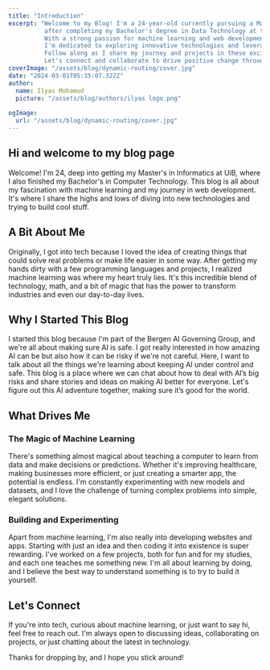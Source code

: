 ```yaml
---
title: "Introduction"
excerpt: "Welcome to my Blog! I'm a 24-year-old currently pursuing a Master's degree in Informatics at UiB, 
          after completing my Bachelor's degree in Data Technology at the same university. 
          With a strong passion for machine learning and web development, 
          I'm dedicated to exploring innovative technologies and leveraging them to create impactful solutions. 
          Follow along as I share my journey and projects in these exciting fields. 
          Let's connect and collaborate to drive positive change through technology!"
coverImage: "/assets/blog/dynamic-routing/cover.jpg"
date: "2024-03-01T05:35:07.322Z"
author:
  name: Ilyas Mohamud
  picture: "/assets/blog/authors/ilyas logo.png"
 
ogImage:
  url: "/assets/blog/dynamic-routing/cover.jpg"
---
```


## Hi and welcome to my blog page

Welcome! I'm 24, deep into getting my Master's in Informatics at UiB, where I also finished my Bachelor's in Computer Technology. This blog is all about my fascination with machine learning and my journey in web development. It's where I share the highs and lows of diving into new technologies and trying to build cool stuff.

## A Bit About Me

Originally, I got into tech because I loved the idea of creating things that could solve real problems or make life easier in some way. After getting my hands dirty with a few programming languages and projects, I realized machine learning was where my heart truly lies. It's this incredible blend of technology, math, and a bit of magic that has the power to transform industries and even our day-to-day lives.

## Why I Started This Blog

I started this blog because I'm part of the Bergen AI Governing Group, and we're all about making sure AI is safe. I got really interested in how amazing AI can be but also how it can be risky if we're not careful. Here, I want to talk about all the things we're learning about keeping AI under control and safe. This blog is a place where we can chat about how to deal with AI’s big risks and share stories and ideas on making AI better for everyone. Let's figure out this AI adventure together, making sure it’s good for the world.

## What Drives Me

### The Magic of Machine Learning

There's something almost magical about teaching a computer to learn from data and make decisions or predictions. Whether it's improving healthcare, making businesses more efficient, or just creating a smarter app, the potential is endless. I'm constantly experimenting with new models and datasets, and I love the challenge of turning complex problems into simple, elegant solutions.

### Building and Experimenting

Apart from machine learning, I'm also really into developing websites and apps. Starting with just an idea and then coding it into existence is super rewarding. I've worked on a few projects, both for fun and for my studies, and each one teaches me something new. I'm all about learning by doing, and I believe the best way to understand something is to try to build it yourself.

## Let's Connect

If you're into tech, curious about machine learning, or just want to say hi, feel free to reach out. I'm always open to discussing ideas, collaborating on projects, or just chatting about the latest in technology.

Thanks for dropping by, and I hope you stick around!
